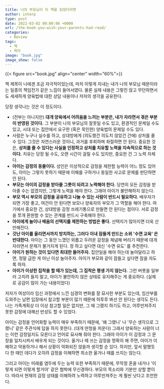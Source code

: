 ```yaml
---
title: 나의 부모님이 이 책을 읽었더라면
author: interp
type: post
date: 2022-03-02 00:00:06 +0000
url: /the-book-you-wish-your-parents-had-read/
categories:
  - Review
tags:
  - 책
  - 육아
image: "book.jpg"
image_show: false
---
```


{{< figure src="book.jpg" align="center" width="60%">}}

책 제목이 나에겐 조금 자극적이었는데, 마치 이렇게 지내는 내가 나의 부모님 때문이라는 일종의 책임전가 같은 느낌이 들어서였다. 물론 실제 내용은 그렇진 않고 무던하면서도 세세하게 양육법에 대한 상담 내용이나 저자의 생각을 공유한다. 

당장 생각나는 것은 이 정도이다. 

- (전부는 아니지만) **대개 양육에서 어려움을 느끼는 부분은, 내가 자라면서 겪은 부분이 반영된 것이다.** 그 부분이 나의 부모님의 잘못일 수도 있고, 환경적인 문제일 수도 있고, 시대 또는 집안에서 요구한 (혹은 묵인한) 양육법의 문제일 수도 있다.
- 사람은 누구나 실수를 하고, 상대방에게 (의도했건 의도치 않았건 간에) 상처를 줄 수 있다. 그것은 자연스러운 것이니, 과거를 후회하며 좌절하면 안 된다. 중요한 것은, **상처를 줄 수 있다는 사실을 인정하고 상처를 치유할 노력을 지속적으로 하는 것이다.** 치유는 당장 될 수도, 오랜 시간이 걸릴 수도 있지만, 중요한 건 그 노력 자체다.
- **아이는 감정의 동물이다.** 성인은 이성적으로 감정을 제한할 능력이 어느 정도 있어도, 아이는 그렇지 못하기 때문에 이해를 구하거나 동일한 사고로 문제를 판단하면 안 된다.
- **부모는 아이의 감정을 받아줄 그릇이 되려고 노력해야 한다.** 당연히 모든 감정을 받아줄 수는 없겠지만, 그렇게 노력을 해야 한다. 그래야 아이가 불안해하지 않는다.
- **부모 역시 부모의 감정을 공유하고 나눌 수 있는 사람이 반드시 필요하다.** 배우자가 되면 가장 좋고, 여건이 안 된다면 보모나 양육자의 부모가 그 역할을 해야 한다. 여기에서 중요한 건, 상대방을 감정 쓰레기통으로 만들면 안 된다는 점이다. 서로 감정을 쪼개 환원할 수 있는 관계를 반드시 구축해야 한다.
- **아이에게 놀이나 배움의 선택지를 제한하는 방법은 좋다.** 선택지가 많아지면 더욱 산만해진다.
- **갓난 아이를 울리면서까지 방치하는, 그러다 이내 잠들게 만드는 소위 '수면 교육' 은 반대한다.** 아이는 그 동안 느꼈던 외롭고 두려운 감정을 체념해 버리기 때문에 대개 자라면서 문제가 불거지게 된다. 정 하고 싶다면 대신 '수면 유도' 를 추천한다.
- **아이가 원하는 것이 있다면 최대한 들어주자.** 집안일을 해야 하는데 놀아달라고 하면, 정말 급한 게 아닌 이상 놀아주자. 아이가 부모와 같이 잠들고 싶다면 잠을 자도록 하자. 
- **아이가 이상한 집착을 할 때가 있는데, 그 집착은 평생 가지 않는다.** 그런 버릇을 일부러 고치려 들지 말고, 아이가 불안하지 않은 상태로 유지해주는 게 중요하다. (실제로 공감이 많이 가는 내용이었다)

저자가 여성이라 임신 과정에서 느낀 심경의 변화를 잘 묘사한 부분도 있는데,  임산부를 도와주는 남편 입장에서 참고할 부분이 많기 때문에 허투루 봐선 안 된다는 생각도 든다. 나는 가족계획상 더 이상 참고할 일은 없지만, 그 때 그랬지 하기도 하고, 어루만져주지 못한 감정에 대해선 반성도 할 수 있었다.

아이는 감정을 언어화할 능력이 매우 부족하기 때문에, '왜 그랬니' 나 '무슨 생각으로 그랬니' 같은 주관식에 답을 하지 못한다. (대개 딴청을 피운다) 그래서 양육하는 사람이 너는 이런 감정일지도 모른다고 언어로 묘사해 줘야 한다. 그래야 아이가 이 감정과 그 문장을 일치시켜서 배우게 되는 것이다. 울거나 떼 쓰는 감정을 명확히 해 주면, 아이가 이해하고 악용하거나 해서 상황이 악화되진 않을까 생각할 순 있다. 하지만, 앞서 말했듯 다 한 때인 데다가 오히려 감정을 이해하면 최소한 울거나 떼를 쓰지는 않는다.

그리고 아이는 미래를 염두에 두는 능력 또한 부족하기 때문에, 무작정 혼을 내거나 '이렇게 되면 이렇게 할거야' 같은 협박에 무신경하다. 부모의 목소리와 기분만 상할 뿐이다. 따라서 현재의 감정 상태를 이해하려 노력하고 어루만져주는 게 훨씬 낫다고 조언한다.